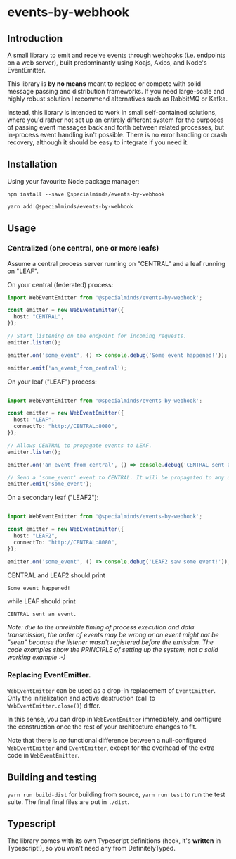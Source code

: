 # events-by-webhook

## Introduction

A small library to emit and receive events through webhooks (i.e. endpoints on a web server), built predominantly using Koajs, Axios, and Node's EventEmitter.

This library is **by no means** meant to replace or compete with solid message passing and distribution frameworks. If you need large-scale and highly robust solution I recommend alternatives such as RabbitMQ or Kafka.

Instead, this library is intended to work in small self-contained solutions, where you'd rather not set up an entirely different system for the purposes of passing event messages back and forth between related processes, but in-process event handling isn't possible. There is no error handling or crash recovery, although it should be easy to integrate if you need it.

## Installation

Using your favourite Node package manager:

```npm install --save @specialminds/events-by-webhook```

```yarn add @specialminds/events-by-webhook```

## Usage

### Centralized (one central, one or more leafs)

Assume a central process server running on "CENTRAL" and a leaf running on "LEAF".

On your central (federated) process:
```typescript
import WebEventEmitter from '@specialminds/events-by-webhook';

const emitter = new WebEventEmitter({
  host: "CENTRAL",
});

// Start listening on the endpoint for incoming requests.
emitter.listen();

emitter.on('some_event', () => console.debug('Some event happened!'));

emitter.emit('an_event_from_central');

```

On your leaf ("LEAF") process:

```typescript

import WebEventEmitter from '@specialminds/events-by-webhook';

const emitter = new WebEventEmitter({
  host: "LEAF",
  connectTo: "http://CENTRAL:8080",
});

// Allows CENTRAL to propagate events to LEAF.
emitter.listen();

emitter.on('an_event_from_central', () => console.debug('CENTRAL sent an event.'));

// Send a 'some_event' event to CENTRAL. It will be propagated to any others.
emitter.emit('some_event');

```

On a secondary leaf ("LEAF2"):

```typescript

import WebEventEmitter from '@specialminds/events-by-webhook';

const emitter = new WebEventEmitter({
  host: "LEAF2",
  connectTo: "http://CENTRAL:8080",
});

emitter.on('some_event', () => console.debug('LEAF2 saw some event!'));

```

CENTRAL and LEAF2 should print
```
Some event happened!
```

while LEAF should print
```
CENTRAL sent an event.
```

*Note: due to the unreliable timing of process execution and data transmission, the order of events may be wrong or an event might not be "seen" because the listener wasn't registered before the emission. The code examples show the PRINCIPLE of setting up the system, not a solid working example :-)*

### Replacing EventEmitter.

`WebEventEmitter` can be used as a drop-in replacement of `EventEmitter`. Only the initialization and active destruction (call to `WebEventEmitter.close()`) differ.

In this sense, you can drop in `WebEventEmitter` immediately, and configure the construction once the rest of your architecture changes to fit.

Note that there is *no* functional difference between a null-configured `WebEventEmitter` and `EventEmitter`, except for the overhead of the extra code in `WebEventEmitter`.

## Building and testing

`yarn run build-dist` for building from source, `yarn run test` to run the test suite. The final final files are put in `./dist`.

## Typescript

The library comes with its own Typescript definitions (heck, it's **written** in Typescript!), so you won't need any from DefinitelyTyped.
